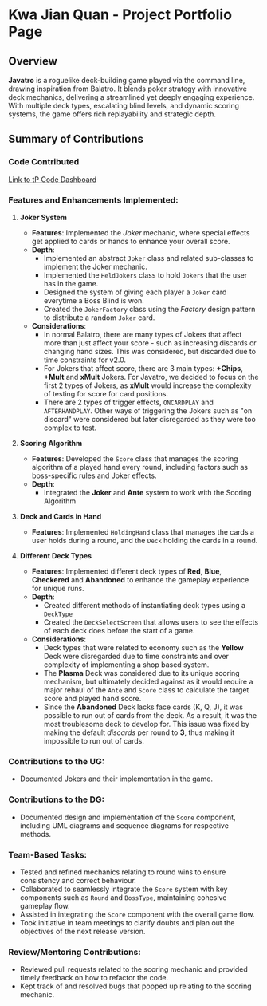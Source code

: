 # Kwa Jian Quan - Project Portfolio Page

## Overview

**Javatro** is a roguelike deck-building game played via the command line, drawing inspiration from Balatro. It blends poker strategy with innovative deck mechanics, delivering a streamlined yet deeply engaging experience. With multiple deck types, escalating blind levels, and dynamic scoring systems, the game offers rich replayability and strategic depth.


## Summary of Contributions

### Code Contributed
[Link to tP Code Dashboard](https://nus-cs2113-ay2425s2.github.io/tp-dashboard/?search=markneoneo&breakdown=true&sort=groupTitle%20dsc&sortWithin=title&since=2025-02-21&timeframe=commit&mergegroup=&groupSelect=groupByRepos&checkedFileTypes=docs~functional-code~test-code~other)

### Features and Enhancements Implemented:
1. **Joker System**
    - **Features**: Implemented the _Joker_ mechanic, where special effects get applied to cards or hands to enhance your overall score.
    - **Depth**:
        - Implemented an abstract `Joker` class and related sub-classes to implement the Joker mechanic.
        - Implemented the `HeldJokers` class to hold `Jokers` that the user has in the game.
        - Designed the system of giving each player a `Joker` card everytime a Boss Blind is won.
        - Created the `JokerFactory` class using the _Factory_ design pattern to distribute a random `Joker` card.
    - **Considerations**:
        - In normal Balatro, there are many types of Jokers that affect more than just affect your score - such as increasing discards or changing hand sizes. This was considered, but discarded due to time constraints for v2.0.
        - For Jokers that affect score, there are 3 main types: **+Chips**, **+Mult** and **xMult** Jokers. For Javatro, we decided to focus on the first 2 types of Jokers, as **xMult** would increase the complexity of testing for score for card positions.
        - There are 2 types of trigger effects, `ONCARDPLAY` and `AFTERHANDPLAY`. Other ways of triggering the Jokers such as "on discard" were considered but later disregarded as they were too complex to test.


2. **Scoring Algorithm**
   - **Features**: Developed the `Score` class that manages the scoring algorithm of a played hand every round, including factors such as boss-specific rules and Joker effects.
   - **Depth**:
     - Integrated the **Joker** and **Ante** system to work with the Scoring Algorithm 


3. **Deck and Cards in Hand** 
   - **Features**: Implemented `HoldingHand` class that manages the cards a user holds during a round, and the `Deck` holding the cards in a round.


4. **Different Deck Types**
   - **Features**: Implemented different deck types of **Red**, **Blue**, **Checkered** and **Abandoned** to enhance the gameplay experience for unique runs.
   - **Depth**: 
     - Created different methods of instantiating deck types using a `DeckType`
     - Created the `DeckSelectScreen` that allows users to see the effects of each deck does before the start of a game.
   - **Considerations**:
     - Deck types that were related to economy such as the **Yellow** Deck were disregarded due to time constraints and over complexity of implementing a shop based system.
     - The **Plasma** Deck was considered due to its unique scoring mechanism, but ultimately decided against as it would require a major rehaul of the `Ante` and `Score` class to calculate the target score and played hand score.
     - Since the **Abandoned** Deck lacks face cards (K, Q, J), it was possible to run out of cards from the deck. As a result, it was the most troublesome deck to develop for. This issue was fixed by making the default _discards_ per round to **3**, thus making it impossible to run out of cards.

### Contributions to the UG:
- Documented Jokers and their implementation in the game.

### Contributions to the DG:
- Documented design and implementation of the `Score` component, including UML diagrams and sequence diagrams for respective methods.

### Team-Based Tasks:
- Tested and refined mechanics relating to round wins to ensure consistency and correct behaviour.
- Collaborated to seamlessly integrate the `Score` system with key components such as `Round` and `BossType`, maintaining cohesive gameplay flow.
- Assisted in integrating the `Score` component with the overall game flow.
- Took initiative in team meetings to clarify doubts and plan out the objectives of the next release version.

### Review/Mentoring Contributions:
- Reviewed pull requests related to the scoring mechanic and provided timely feedback on how to refactor the code.
- Kept track of and resolved bugs that popped up relating to the scoring mechanic.
